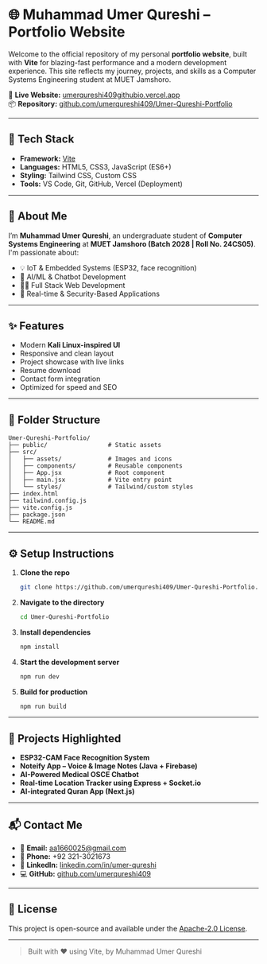 # 🌐 Muhammad Umer Qureshi – Portfolio Website

Welcome to the official repository of my personal **portfolio website**, built with **Vite** for blazing-fast performance and a modern development experience. This site reflects my journey, projects, and skills as a Computer Systems Engineering student at MUET Jamshoro.

🔗 **Live Website:** [umerqureshi409githubio.vercel.app](https://umerqureshi409githubio.vercel.app)  
📦 **Repository:** [github.com/umerqureshi409/Umer-Qureshi-Portfolio](https://github.com/umerqureshi409/Umer-Qureshi-Portfolio)

---

## 🚀 Tech Stack

- **Framework:** [Vite](https://vitejs.dev/)
- **Languages:** HTML5, CSS3, JavaScript (ES6+)
- **Styling:** Tailwind CSS, Custom CSS
- **Tools:** VS Code, Git, GitHub, Vercel (Deployment)

---

## 👤 About Me

I’m **Muhammad Umer Qureshi**, an undergraduate student of **Computer Systems Engineering** at **MUET Jamshoro (Batch 2028 | Roll No. 24CS05)**. I'm passionate about:

- 💡 IoT & Embedded Systems (ESP32, face recognition)
- 🧠 AI/ML & Chatbot Development
- 🧑‍💻 Full Stack Web Development
- 🎯 Real-time & Security-Based Applications

---

## ✨ Features

- Modern **Kali Linux-inspired UI**
- Responsive and clean layout
- Project showcase with live links
- Resume download
- Contact form integration
- Optimized for speed and SEO

---

## 📂 Folder Structure

```
Umer-Qureshi-Portfolio/
├── public/                 # Static assets
├── src/
│   ├── assets/             # Images and icons
│   ├── components/         # Reusable components
│   ├── App.jsx             # Root component
│   ├── main.jsx            # Vite entry point
│   └── styles/             # Tailwind/custom styles
├── index.html
├── tailwind.config.js
├── vite.config.js
├── package.json
└── README.md
```

---

## ⚙️ Setup Instructions

1. **Clone the repo**
   ```bash
   git clone https://github.com/umerqureshi409/Umer-Qureshi-Portfolio.git
   ```

2. **Navigate to the directory**
   ```bash
   cd Umer-Qureshi-Portfolio
   ```

3. **Install dependencies**
   ```bash
   npm install
   ```

4. **Start the development server**
   ```bash
   npm run dev
   ```

5. **Build for production**
   ```bash
   npm run build
   ```

---

## 🧠 Projects Highlighted

- **ESP32-CAM Face Recognition System**
- **Noteify App – Voice & Image Notes (Java + Firebase)**
- **AI-Powered Medical OSCE Chatbot**
- **Real-time Location Tracker using Express + Socket.io**
- **AI-integrated Quran App (Next.js)**

---

## 📬 Contact Me

- 📧 **Email:** aa1660025@gmail.com  
- 📱 **Phone:** +92 321-3021673  
- 🔗 **LinkedIn:** [linkedin.com/in/umer-qureshi](https://linkedin.com/in/umer-qureshi-526118259)  
- 💻 **GitHub:** [github.com/umerqureshi409](https://github.com/umerqureshi409)

---

## 📄 License

This project is open-source and available under the [Apache-2.0 License](LICENSE).

---

> Built with ♥ using Vite, by Muhammad Umer Qureshi

